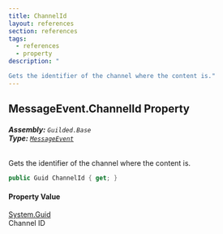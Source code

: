```yaml
---
title: ChannelId
layout: references
section: references
tags:
  - references
  - property
description: "

Gets the identifier of the channel where the content is."
---
```


## MessageEvent.ChannelId Property
###### **Assembly:** `Guilded.Base`<br/>**Type:** [`MessageEvent`](MessageEvent.md 'Guilded.Base.Events.MessageEvent')

Gets the identifier of the channel where the content is.

```csharp
public Guid ChannelId { get; }
```

#### Property Value
[System.Guid](https://docs.microsoft.com/en-us/dotnet/api/System.Guid 'System.Guid')  
Channel ID